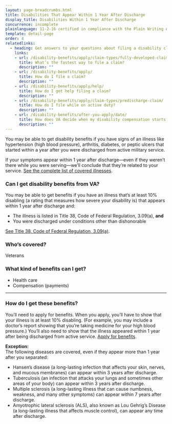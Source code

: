 ```yaml
---
layout: page-breadcrumbs.html
title: Disabilities That Appear Within 1 Year After Discharge
display_title: Disabilities Within 1 Year After Discharge
concurrence: incomplete
plainlanguage: 11-2-16 certified in compliance with the Plain Writing Act
template: detail-page
order: 4
relatedlinks:
  - heading: Get answers to your questions about filing a disability claim
    links:
    - url: /disability-benefits/apply/claim-types/fully-developed-claim/
      title: What’s the fastest way to file a claim?
      description: ""
    - url: /disability-benefits/apply/
      title: How do I file a claim?
      description: ""
    - url: /disability-benefits/apply/help/
      title: How do I get help filing a claim?
      description: ""
    - url: /disability-benefits/apply/claim-types/predischarge-claim/
      title: How do I file while on active duty?
      description: ""
    - url: /disability-benefits/after-you-apply/date/
      title: How does VA decide when my disability compensation starts?
      description: ""
---
```


<div class="usa-font-lead">

You may be able to get disability benefits if you have signs of an illness like hypertension (high blood pressure), arthritis, diabetes, or peptic ulcers that started within a year after you were discharged from active military service.


If your symptoms appear within 1 year after discharge—even if they weren’t there while you were serving—we’ll conclude that they’re related to your service. [See the complete list of covered illnesses](http://www.benefits.va.gov/warms/docs/regs/38CFR/BOOKB/PART3/S3_309.doc).

</div>

<div class="feature" markdown="1">

### Can I get disability benefits from VA?

You may be able to get benefits if you have an illness that’s at least 10% disabling (a rating that measures how severe your disability is) that appears within 1 year after discharge and:
  -	The illness is listed in Title 38, Code of Federal Regulation, 3.09(a), **and**
  -	You were discharged under conditions other than dishonorable

[See Title 38, Code of Federal Regulation, 3.09(a)](http://www.benefits.va.gov/warms/docs/regs/38CFR/BOOKB/PART3/S3_309.doc).

### Who’s covered?
Veterans
</div>

### What kind of benefits can I get?

-	Health care
- Compensation (payments)

-----

### How do I get these benefits?

You’ll need to apply for benefits. When you apply, you’ll have to show that your illness is at least 10% disabling. (For example, you may include a doctor’s report showing that you’re taking medicine for your high blood pressure.) You’ll also need to show that the illness appeared within 1 year after being discharged from active service. [Apply for benefits](https://www.ebenefits.va.gov/ebenefits/about/feature?feature=disability-compensation).

**Exception:**<br>
The following diseases are covered, even if they appear more than 1 year after you separated:


-	Hansen&#8217;s disease (a long-lasting infection that affects your skin, nerves, and mucous membranes) can appear within 3 years after discharge.
-	Tuberculosis (an infection that attacks your lungs and sometimes other areas of your body) can appear within 3 years after discharge.
-	Multiple sclerosis (a long-lasting illness that can cause numbness, weakness, and many other symptoms) can appear within 7 years after discharge.
-	Amyotrophic lateral sclerosis (ALS), also known as Lou Gehrig’s Disease (a long-lasting illness that affects muscle control), can appear any time after discharge.

